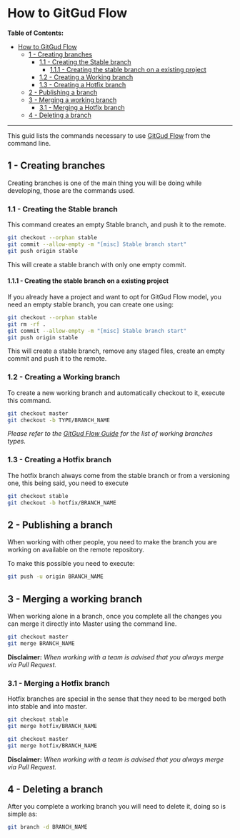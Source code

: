 # How to GitGud Flow

**Table of Contents:**

* [How to GitGud Flow](#how-to-gitgud-flow)
	* [1 - Creating branches](#1---creating-branches)
		* [1.1 - Creating the Stable branch](#11---creating-the-stable-branch)
			* [1.1.1 - Creating the stable branch on a existing project](#111---creating-the-stable-branch-on-a-existing-project)
		* [1.2 - Creating a Working branch](#12---creating-a-working-branch)
		* [1.3 - Creating a Hotfix branch](#13---creating-a-hotfix-branch)
	* [2 - Publishing a branch](#2---publishing-a-branch)
	* [3 - Merging a working branch](#3---merging-a-working-branch)
		* [3.1 - Merging a Hotfix branch](#31---merging-a-hotfix-branch)
	* [4 - Deleting a branch](#4---deleting-a-branch)

---

This guid lists the commands necessary to use [GitGud Flow](GitGud_Flow.md) from the command line.

## 1 - Creating branches

Creating branches is one of the main thing you will be doing while developing, those are the commands used.

### 1.1 - Creating the Stable branch

This command creates an empty Stable branch, and push it to the remote.

```Bash
git checkout --orphan stable
git commit --allow-empty -m "[misc] Stable branch start"
git push origin stable
```

This will create a stable branch with only one empty commit.

#### 1.1.1 - Creating the stable branch on a existing project

If you already have a project and want to opt for GitGud Flow model, you need an empty stable branch, you can create one using:

```Bash
git checkout --orphan stable
git rm -rf .
git commit --allow-empty -m "[misc] Stable branch start"
git push origin stable
```

This will create a stable branch, remove any staged files, create an empty commit and push it to the remote.

### 1.2 - Creating a Working branch

To create a new working branch and automatically checkout to it, execute this command.

```Bash
git checkout master
git checkout -b TYPE/BRANCH_NAME
```

*Please refer to the [GitGud Flow Guide](GitGud_Flow.md#3---working-branches) for the list of working branches types.*

### 1.3 - Creating a Hotfix branch

The hotfix branch always come from the stable branch or from a versioning one, this being said, you need to execute

```Bash
git checkout stable
git checkout -b hotfix/BRANCH_NAME
```

## 2 - Publishing a branch

When working with other people, you need to make the branch you are working on available on the remote repository.

To make this possible you need to execute:

```Bash
git push -u origin BRANCH_NAME
```

## 3 - Merging a working branch

When working alone in a branch, once you complete all the changes you can merge it directly into Master using the command line.

```Bash
git checkout master
git merge BRANCH_NAME
```

**Disclaimer:** *When working with a team is advised that you always merge via Pull Request.*

### 3.1 - Merging a Hotfix branch

Hotfix branches are special in the sense that they need to be merged both into stable and into master.

```Bash
git checkout stable
git merge hotfix/BRANCH_NAME

git checkout master
git merge hotfix/BRANCH_NAME
```

**Disclaimer:** *When working with a team is advised that you always merge via Pull Request.*

## 4 - Deleting a branch

After you complete a working branch you will need to delete it, doing so is simple as:

```Bash
git branch -d BRANCH_NAME
```
